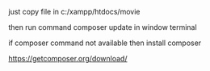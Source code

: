<p>
just copy file in c:/xampp/htdocs/movie

then run command composer update in window terminal

if composer command not available then install composer

https://getcomposer.org/download/
</p>